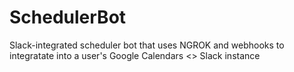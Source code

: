 # SchedulerBot
Slack-integrated scheduler bot that uses NGROK and webhooks to integratate into a user's Google Calendars <> Slack instance
